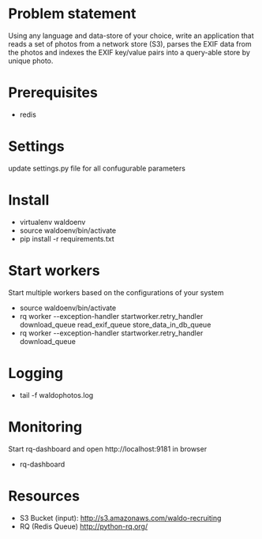 # Problem statement
Using any language and data-store of your choice, write an application that reads a set of photos from a network store (S3), parses the EXIF data from the photos and indexes the EXIF key/value pairs into a query-able store by unique photo.

# Prerequisites
  - redis

# Settings
update settings.py file for all confugurable parameters

# Install
  - virtualenv waldoenv
  - source waldoenv/bin/activate
  - pip install -r requirements.txt
  

# Start workers
Start multiple workers based on the configurations of your system
  - source waldoenv/bin/activate
  - rq  worker --exception-handler startworker.retry_handler  download_queue read_exif_queue store_data_in_db_queue
  - rq  worker --exception-handler startworker.retry_handler  download_queue
  
# Logging
  - tail -f waldophotos.log
  
# Monitoring
Start rq-dashboard and open http://localhost:9181 in browser
  - rq-dashboard
 
# Resources
  - S3 Bucket (input): http://s3.amazonaws.com/waldo-recruiting
  - RQ (Redis Queue) http://python-rq.org/
  